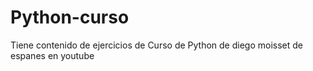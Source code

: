 # Python-curso
Tiene contenido de ejercicios de Curso de Python de diego moisset de espanes en youtube
